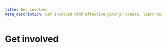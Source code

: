 ```yaml
---
title: Get involved
meta_description: Get involved with effective giving: donate, learn more or help spread the message
---
```


# Get involved

<!-- TODO: pending GET INVOLVED en -->
